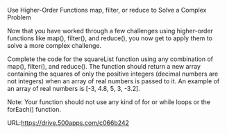 Use Higher-Order Functions map, filter, or reduce to Solve a Complex Problem

Now that you have worked through a few challenges using higher-order functions like map(), filter(), and reduce(), you now get to apply them to solve a more complex challenge.

Complete the code for the squareList function using any combination of map(), filter(), and reduce(). The function should return a new array containing the squares of only the positive integers (decimal numbers are not integers) when an array of real numbers is passed to it. An example of an array of real numbers is [-3, 4.8, 5, 3, -3.2].

Note: Your function should not use any kind of for or while loops or the forEach() function.

URL:https://drive.500apps.com/c066b242